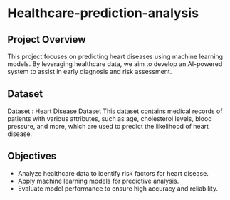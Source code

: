 # Healthcare-prediction-analysis
## Project Overview
This project focuses on predicting heart diseases using machine learning models. By leveraging healthcare data, we aim to develop an AI-powered system to assist in early diagnosis and risk assessment.
## Dataset
 Dataset : Heart Disease Dataset
 This dataset contains medical records of patients with various attributes, such as age, cholesterol levels, blood pressure, and more, which are used to predict the likelihood of heart disease.
## Objectives
 - Analyze healthcare data to identify risk factors for heart disease.
 - Apply machine learning models for predictive analysis.
 - Evaluate model performance to ensure high accuracy and reliability.
